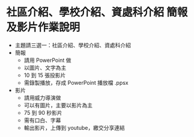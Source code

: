 # 社區介紹、學校介紹、資處科介紹 簡報及影片作業說明

- 主題請三選一：社區介紹、學校介紹、資處科介紹
- 簡報
    - 請用 PowerPoint 做
    - 以圖片、文字為主
    - 10 到 15 張投影片
    - 需錄製播放，存成 PowerPoint 播放檔 .ppsx
- 影片
    - 請用威力導演做
    - 可以有圖片，主要以影片為主
    - 75 到 90 秒影片
    - 需有口白、字幕
    - 輸出影片，上傳到 youtube，繳交分享連結

